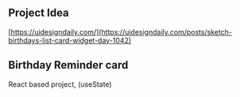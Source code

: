 ## Project Idea

[https://uidesigndaily.com/](https://uidesigndaily.com/posts/sketch-birthdays-list-card-widget-day-1042)

## Birthday Reminder card
React based project, (useState)